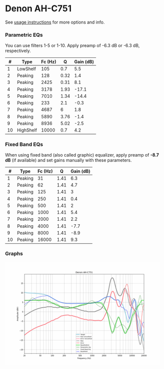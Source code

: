 # Denon AH-C751
See [usage instructions](https://github.com/jaakkopasanen/AutoEq#usage) for more options and info.

### Parametric EQs
You can use filters 1-5 or 1-10. Apply preamp of -6.3 dB or -6.3 dB, respectively.

|   # | Type      |   Fc (Hz) |    Q |   Gain (dB) |
|-----|-----------|-----------|------|-------------|
|   1 | LowShelf  |       105 | 0.7  |         5.5 |
|   2 | Peaking   |       128 | 0.32 |         1.4 |
|   3 | Peaking   |      2425 | 0.31 |         8.1 |
|   4 | Peaking   |      3178 | 1.93 |       -17.1 |
|   5 | Peaking   |      7010 | 1.34 |       -14.4 |
|   6 | Peaking   |       233 | 2.1  |        -0.3 |
|   7 | Peaking   |      4687 | 6    |         1.8 |
|   8 | Peaking   |      5890 | 3.76 |        -1.4 |
|   9 | Peaking   |      8936 | 5.02 |        -2.5 |
|  10 | HighShelf |     10000 | 0.7  |         4.2 |

### Fixed Band EQs
When using fixed band (also called graphic) equalizer, apply preamp of **-8.7 dB** (if available) and set gains manually with these parameters.

|   # | Type    |   Fc (Hz) |    Q |   Gain (dB) |
|-----|---------|-----------|------|-------------|
|   1 | Peaking |        31 | 1.41 |         6.3 |
|   2 | Peaking |        62 | 1.41 |         4.7 |
|   3 | Peaking |       125 | 1.41 |         3   |
|   4 | Peaking |       250 | 1.41 |         0.4 |
|   5 | Peaking |       500 | 1.41 |         2   |
|   6 | Peaking |      1000 | 1.41 |         5.4 |
|   7 | Peaking |      2000 | 1.41 |         2.2 |
|   8 | Peaking |      4000 | 1.41 |        -7.7 |
|   9 | Peaking |      8000 | 1.41 |        -8.9 |
|  10 | Peaking |     16000 | 1.41 |         9.3 |

### Graphs
![](./Denon%20AH-C751.png)
